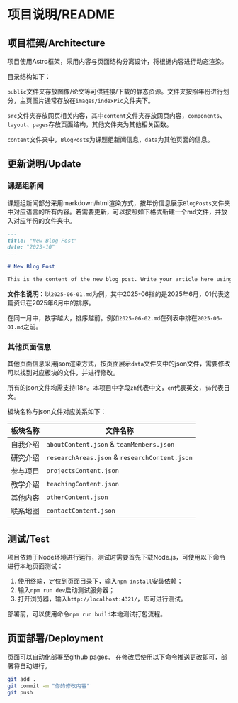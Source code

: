 # 项目说明/README

## 项目框架/Architecture

项目使用Astro框架，采用内容与页面结构分离设计，将根据内容进行动态渲染。

目录结构如下：

`public`文件夹存放图像/论文等可供链接/下载的静态资源。文件夹按照年份进行划分，主页图片通常存放在`images/indexPic`文件夹下。

`src`文件夹存放网页相关内容，其中`content`文件夹存放网页内容，`components`、`layout`、`pages`存放页面结构，其他文件夹为其他相关函数。

`content`文件夹中，`BlogPosts`为课题组新闻信息，`data`为其他页面的信息。

## 更新说明/Update

### 课题组新闻

课题组新闻部分采用markdown/html渲染方式，按年份信息展示`BlogPosts`文件夹中对应语言的所有内容。若需要更新，可以按照如下格式新建一个md文件，并放入对应年份的文件夹中。

```markdown
---
title: "New Blog Post"
date: "2023-10"
---

# New Blog Post

This is the content of the new blog post. Write your article here using Markdown syntax.
```

**文件名说明**：以`2025-06-01.md`为例，其中2025-06指的是2025年6月，01代表这篇资讯在2025年6月中的排序。

在同一月中，数字越大，排序越前。例如`2025-06-02.md`在列表中排在`2025-06-01.md`之前。

### 其他页面信息

其他页面信息采用json渲染方式，按页面展示`data`文件夹中的json文件，需要修改可以找到对应板块的文件，并进行修改。

所有的json文件均需支持i18n。本项目中字段`zh`代表中文，`en`代表英文，`ja`代表日文。

板块名称与json文件对应关系如下：

| 板块名称 | 文件名称 |
|----------|---------|
| 自我介绍 | `aboutContent.json` & `teamMembers.json`|
| 研究介绍 | `researchAreas.json` & `researchContent.json`|
| 参与项目 | `projectsContent.json` |
| 教学介绍 | `teachingContent.json` |
| 其他内容 | `otherContent.json` |
| 联系地图 | `contactContent.json` |

## 测试/Test

项目依赖于Node环境进行运行，测试时需要首先下载Node.js，可使用以下命令进行本地页面测试：

1. 使用终端，定位到页面目录下，输入`npm install`安装依赖；
2. 输入`npm run dev`启动测试服务器；
3. 打开浏览器，输入`http://localhost:4321/`，即可进行测试。

部署前，可以使用命令`npm run build`本地测试打包流程。

## 页面部署/Deployment

页面可以自动化部署至github pages。
在修改后使用以下命令推送更改即可，部署将自动进行。

```bash
git add .
git commit -m "你的修改内容"
git push
```
